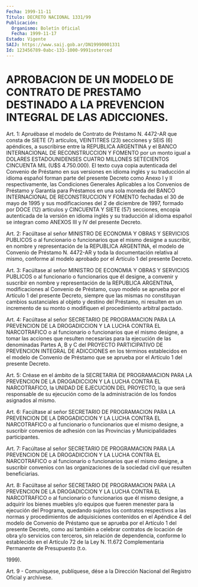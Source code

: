 ```yaml
---
Fecha: 1999-11-11
Título: DECRETO NACIONAL 1331/99
Publicación:
  Organismo: Boletín Oficial
  Fecha: 1999-11-17
Estado: Vigente
SAIJ: https://www.saij.gob.ar/DN19990001331
Id: 123456789-0abc-133-1000-9991soterced
---
```

# APROBACION DE UN MODELO DE CONTRATO DE PRESTAMO DESTINADO A LA PREVENCION INTEGRAL DE LAS ADICCIONES.

<a id="1"></a>
Art. 1: Apruébase el modelo de Contrato de Préstamo N. 4472-AR que consta de SIETE (7) artículos, VEINTITRES (23) secciones y SEIS (6)  apéndices,  a  suscribirse entre la REPUBLICA ARGENTINA  y  el BANCO INTERNACIONAL DE  RECONSTRUCCION Y FOMENTO por un monto igual a DOLARES ESTADOUNIDENSES  CUATRO  MILLONES  SETECIENTOS CINCUENTA MIL (U$S 4.750.000). El texto cuya copia autenticada  del  Convenio de  Préstamo  en sus versiones en idioma inglés y su traducción  al idioma español forman parte del presente Decreto como Anexo I y II respectivamente,   las  Condiciones  Generales  Aplicables  a  los Convenios de Préstamo  y  Garantía  para  Préstamos en una sola moneda del BANCO INTERNACIONAL DE RECONSTRUCCION  Y FOMENTO fechadas el  30 de mayo de 1995 y sus modificaciones del 2 de  diciembre  de 1997,  formado  por  DOCE  (12) artículos y CINCUENTA Y SIETE (57) secciones, encopia autenticada  de la versión en idioma inglés y su traducción al idioma español se integran  como  ANEXOS III y IV del presente Decreto.

<a id="2"></a>
Art.  2:  Facúltase  al  señor  MINISTRO DE ECONOMIA  Y  OBRAS  Y SERVICIOS PUBLICOS o al funcionario  o funcionarios que el mismo designe a suscribir, en nombre y representación  de  la  REPUBLICA ARGENTINA, el modelo de  Convenio  de Préstamo N. 4472-AR y toda la documentación relativa al mismo, conforme  al  modelo aprobado por el Artículo 1 del presente Decreto.

<a id="3"></a>
Art.  3: Facúltase  al  señor  MINISTRO DE ECONOMIA  Y  OBRAS  Y SERVICIOS PUBLICOS o al funcionario  o funcionarios que él designe, a convenir y suscribir en nombre y representación  de  la REPUBLICA ARGENTINA, modificaciones al Convenio de Préstamo, cuyo  modelo  se aprueba  por  el Artículo 1 del presente Decreto, siempre que las mismas no constituyan cambios sustanciales al objeto y destino del Préstamo, ni resulten  en  un incremento de su monto o modifiquen el procedimiento arbitral pactado.

<a id="4"></a>
Art.  4: Facúltase al señor SECRETARIO  DE  PROGRAMACION  PARA  LA PREVENCION  DE  LA DROGADICCION Y LA LUCHA CONTRA EL NARCOTRAFICO o al funcionario o  funcionarios  que  el  mismo designe, a tomar las acciones  que  resulten  necesarias  para la ejecución  de  las denominadas Partes A, B y C del PROYECTO PARTICIPATIVO DE PREVENCION INTEGRAL DE ADICCIONES en los términos establecidos en el modelo de Convenio de Préstamo que se aprueba por el Artículo 1 del presente Decreto.

<a id="5"></a>
Art. 5: Créase en el ámbito de la SECRETARIA DE PROGRAMACION PARA LA PREVENCION DE LA DROGADICCION Y LA LUCHA CONTRA EL NARCOTRAFICO, la UNIDAD DE EJECUCION DEL  PROYECTO,  la  que  será responsable  de  su  ejecución  como  de  la administración de los fondos asignados al mismo.

<a id="6"></a>
Art.  6:  Facúltase al señor SECRETARIO DE PROGRAMACION  PARA  LA PREVENCION DE  LA  DROGADICCION Y LA LUCHA CONTRA EL NARCOTRAFICO o al funcionario o funcionarios  que  el  mismo  designe, a suscribir convenios    de  adhesión  con  las  Provincias  y  Municipalidades participantes.

<a id="7"></a>
Art. 7: Facúltase  al  señor  SECRETARIO  DE  PROGRAMACION PARA LA PREVENCION DE LA DROGADICCION Y LA LUCHA CONTRA  EL  NARCOTRAFICO o al  funcionario  o  funcionarios que el mismo designe, a  suscribir convenios con las organizaciones de la sociedad civil que resulten beneficiarias.

<a id="8"></a>
Art. 8: Facúltase al  señor  SECRETARIO  DE  PROGRAMACION  PARA LA PREVENCION  DE LA DROGADICCION Y LA LUCHA CONTRA EL NARCOTRAFICO  o al funcionario  o funcionarios que él mismo designe, a adquirir los bienes muebles y/o  equipos que fueren menester para la ejecución del Programa, quedando  sujetos  los  contratos  respectivos a las normas y procedimientos de adquisiciones contenidos  en el Apéndice 4  del  modelo  de  Convenio  de  Préstamo  que se aprueba por  el Artículo  1  del  presente  Decreto,  como así también  a  celebrar contratos  de  locación  de obra y/o servicios  con  terceros,  sin relación de dependencia, conforme lo establecido en el Artículo 72 de la Ley N. 11.672 Complementaria  Permanente de Presupuesto (t.o.

1999).

<a id="9"></a>
Art. 9 - Comuníquese, publíquese, dése  a la Dirección Nacional del Registro Oficial y archívese.